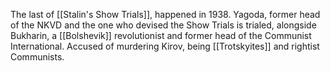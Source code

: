 The last of [[Stalin's Show Trials]], happened in 1938. Yagoda, former head of the NKVD and the one who devised the Show Trials is trialed, alongside Bukharin, a [[Bolshevik]] revolutionist and former head of the Communist International. Accused of murdering Kirov, being [[Trotskyites]] and rightist Communists.